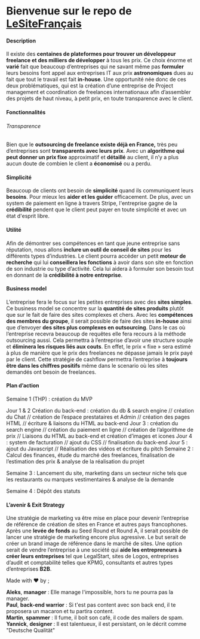 Bienvenue sur le repo de [LeSiteFrançais](https://lesitefrancais.herokuapp.com/)
=================================================================================

#### Description
Il existe des __centaines de plateformes pour trouver un développeur freelance et des milliers de développer__ à tous les prix. Ce choix énorme et __varié__ fait que beaucoup d’entreprises qui ne savant même pas __formuler__ leurs besoins font appel aux entreprises IT aux prix __astronomiques__ dues au fait que tout le travail est fait __in-house__. Une opportunité née donc de ces deux problématiques, qui est la création d’une entreprise de Project management et coordination de freelances internationaux afin d’assembler des projets de haut niveau, à petit prix, en toute transparence avec le client.

#### Fonctionnalités
###### Transparence
Bien que le __outsourcing de freelance existe déjà en France,__ très peu d’entreprises sont __transparents avec leurs prix__. Avec un __algorithme qui peut donner un prix fixe__ approximatif et __détaillé__ au client, il n’y a plus aucun doute de combien le client a __économisé__ ou a perdu.

#### Simplicité
Beaucoup de clients ont besoin de __simplicité__ quand ils communiquent leurs __besoins__. Pour mieux les __aider et les guider__ efficacement. De plus, avec un system de paiement en ligne à travers Stripe, l'entreprise gagne de la __crédibilité__ pendent que le client peut payer en toute simplicité et avec un état d'esprit libre.

#### Utilité
Afin de démontrer ses compétences en tant que jeune entreprise sans réputation, nous allons __inclure un outil de conseil de sites__ pour les différents types d’industries. Le client pourra accéder un petit __moteur de recherche__ qui lui __conseillera les fonctions__ à avoir dans son site en fonction de son industrie ou type d’activité. Cela lui aidera à formuler son besoin tout en donnant de la __crédibilité à notre entreprise__.

#### Business model
L’entreprise fera le focus sur les petites entreprises avec des __sites simples__. Ce business model se concentre sur la __quantité de sites produits__ plutôt que sur le fait de faire des sites complexes et chers. Avec les __compétences des membres du groupe__, il serait possible de faire des sites __in-house__ ainsi que d’envoyer __des sites plus complexes en outsourcing__. Dans le cas où l’entreprise recevra beaucoup de requêtes elle fera recours à la méthode outsourcing aussi. Cela permettra à l’entreprise d’avoir une structure souple et __éliminera les risques liés aux couts__. En effet, le prix « fixe » sera estimé à plus de manière que le prix des freelances ne dépasse jamais le prix payé par le client. Cette stratégie de cashflow permettra l’entreprise à __toujours être dans les chiffres positifs__ même dans le scenario où les sites demandés ont besoin de freelances.

#### Plan d’action
Semaine 1 (THP) : création du MVP

Jour 1 & 2 Création du back-end : création du db & search engine // création du Chat // création de l’espace prestataires et Admin // création des pages HTML // écriture & liaisons du HTML au back-end
Jour 3 : création du search engine // création du paiement en ligne // création de l’algorithme de prix // Liaisons du HTML au back-end et création d’images et icones
Jour 4 : system de facturation // ajout du CSS // finalisation du back-end
Jour 5 : ajout du Javascript // Réalisation des vidéos et écriture du pitch
Semaine 2 : Calcul des finances, étude du marché des freelances, finalisation de l’estimation des prix & analyse de la réalisation du projet

Semaine 3 : Lancement du site, marketing dans un secteur niche tels que les restaurants ou marques vestimentaires & analyse de la demande

Semaine 4 : Dépôt des statuts

#### L’avenir & Exit Strategy
Une stratégie de marketing va être mise en place pour devenir l’entreprise de référence de création de sites en France et autres pays francophones. Après une __levée de fonds__ au Seed Round et Round A, il serait possible de lancer une stratégie de marketing encore plus agressive. Le but serait de créer un brand image de référence dans le marché de sites. Une option serait de vendre l’entreprise à une société qui __aide les entrepreneurs à créer leurs entreprises__ tel que LegalStart, sites de Logos, entreprises d’audit et comptabilité telles que KPMG, consultants et autres types d’entreprises __B2B__.


Made with ♥ by ; 

**Aleks**, __manager__ : Elle manage l'impossible, hors tu ne pourra pas la manager.   
**Paul**, __back-end warrior__ : Si t'est pas content avec son back end, il te proposera un macaron et tu partira content.   
**Martin**, __spammer__ : Il fume, il boit son café, il code des mailers de spam.   
**Yannick**, __designer__ : Il est talentueux, il est persistant, on le décrit comme "Deutsche Qualität"   
